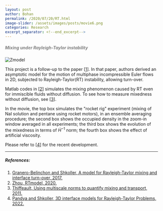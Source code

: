 ```yaml
---
layout: post
author: Bohan
permalink: /2020/07/20/RT.html
image-slider: /assets/images/posts/movie6.png
categories: Research
excerpt_separator: <!--end_excerpt-->
---
```



<h5><span style="color:grey">Mixing under Rayleigh-Taylor instability</span></h5>
<!--end_excerpt-->

<div class="row">
<img class="img-fluid" src="{{site.baseurl}}//assets/images/posts/zmodel.mov" alt="Zmodel">
</div>

This project is a follow-up to the paper \[[1]\]. In that paper, authors derived an asymptotic model for the motion of multiphase incompressible Euler flows in 2D, subjected to Rayleigh-Taylor(RT) instability, allowing turn-over.

Matlab codes in \[[2]\] simulates the mixing phenomenon caused by RT even for immiscible fluids without diffusion. To see how to measure mixedness without diffusion, see \[[3]\].

In the movie, the top box simulates the "rocket rig" experiment (mixing of NaI solution and pentane using rocket motors), in an ensemble averaging procedure; the second box shows the occupied density in the zoom-in window averaged in all experiments; the third box shows the evolution of the mixedness in terms of $\dot{H}^{-1}$ norm; the fourth box shows the effect of artificial viscosity.

Please refer to \[[4]\] for the recent development.

----
##### References:


1. [Granero-Belinchon and Shkoller, A model for Rayleigh-Taylor mixing and interface turn-over, 2017.](https://epubs.siam.org/doi/pdf/10.1137/16M1083463?casa_token=0dRxZ_jt06AAAAAA:T2Bgm0RnBw64UHFZygEuj4gScaPw01fnfWQU0APePKiajut4Bui_B03K4PeqUFfZ85MaITV9ow)
2. [Zhou, RTmodel, 2020.](https://github.com/silentmovie/RTmodel)
3. [Thiffeault, Using multiscale norms to quantify mixing and transport, 2011.](https://iopscience.iop.org/article/10.1088/0951-7715/25/2/R1/pdf?casa_token=kxRedMFYm1QAAAAA:jtsmOCS0mceHwfRLlOsfEvV5YVVmZj-HNqMCKgyXhoac7HOUkUaKnyfEQlOruM9SJ1dL54_R1Q)
4. [Pandya and Shkoller, 3D interface models for Rayleigh-Taylor Problems, 2022.](https://arxiv.org/abs/2201.04538)


[1]: https://epubs.siam.org/doi/pdf/10.1137/16M1083463?casa_token=0dRxZ_jt06AAAAAA:T2Bgm0RnBw64UHFZygEuj4gScaPw01fnfWQU0APePKiajut4Bui_B03K4PeqUFfZ85MaITV9ow
[2]: https://github.com/silentmovie/RTmodel
[3]: https://simda-muri.github.io/mmot/
[4]: https://arxiv.org/abs/2201.04538


